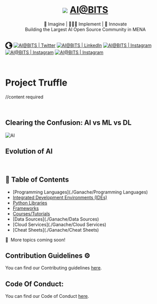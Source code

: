 <div align="center">
<h1><img width="30" src="https://github.com/aibits-dxb/Truffle/blob/main/Drizzle/Pictures/AI%40BITS_LOGO.jpg">&nbsp;<a href="http://ai-bits.com/">AI@BITS</a></h1>
🧠 Imagine | 👨🏻‍💻 Implement | 🚀 Innovate
<br>
Building the Largest AI Open Source Community in MENA 
    <br>
</div>

<br>

[<img align="center" alt="ai-bits.com" width="22px" src="https://raw.githubusercontent.com/iconic/open-iconic/master/svg/globe.svg" />][website]
[<img align="center" alt="AI@BITS | Twitter" width="22px" src="https://cdn.jsdelivr.net/npm/simple-icons@v3/icons/twitter.svg" />][twitter]
[<img align="center" alt="AI@BITS | LinkedIn" width="22px" src="https://cdn.jsdelivr.net/npm/simple-icons@v3/icons/linkedin.svg" />][linkedin]
[<img align="center" alt="AI@BITS | Instagram" width="22px" src="https://cdn.jsdelivr.net/npm/simple-icons@v3/icons/instagram.svg" />][instagram]
[<img align="center" alt="AI@BITS | Instagram" width="22px" src="https://cdn.jsdelivr.net/npm/simple-icons@v3/icons/gmail.svg" />][gmail]
[<img align="center" alt="AI@BITS | Instagram" width="22px" src="https://cdn.jsdelivr.net/npm/simple-icons@v3/icons/facebook.svg" />][facebook]

<br />

# Project Truffle

//content required

<br>

## Clearing the Confusion: AI vs ML vs DL

 <img align="center" alt="AI" src="https://www.edureka.co/blog/wp-content/uploads/2018/03/AI-vs-ML-vs-Deep-Learning.png" width="700" height="300" />

<br>

## Evolution of AI


<br>

## 📕 Table of Contents

*   [Programming Languages](./Ganache/Programming Languages)
*   [Integrated Development Environments (IDEs)](./Ganache/IDEs) 
*   [Python Libraries](./Ganache/Libraries)
*   [Frameworks](./Ganache/Frameworks)
*   [Courses/Tutorials](./Ganache/Courses)
*   [Data Sources](./Ganache/Data Sources)
*   [Cloud Services](./Ganache/Cloud Services)
*   [Cheat Sheets](./Ganache/Cheat Sheets)

📆&nbsp; More topics coming soon!<br>

## Contribution Guidelines ⚙️
You can find our Contributing guidelines [here](./contri.md).

## Code Of Conduct:

You can find our Code of Conduct [here](./CODE_OF_CONDUCT.md).

[website]: http://ai-bits.com/
[gmail]: http://ai-bits.com/
[twitter]: https://twitter.com/codeSTACKr
[facebook]: https://youtube.com/codeSTACKr
[instagram]: https://instagram.com/codeSTACKr
[linkedin]: https://www.linkedin.com/company/ai-bits/


